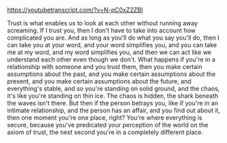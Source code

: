 https://youtubetranscript.com/?v=N-pC0xZ2ZBI

 Trust is what enables us to look at each other without running away screaming. If I trust you, then I don't have to take into account how complicated you are. And as long as you'll do what you say you'll do, then I can take you at your word, and your word simplifies you, and you can take me at my word, and my word simplifies you, and then we can act like we understand each other even though we don't. What happens if you're in a relationship with someone and you trust them, then you make certain assumptions about the past, and you make certain assumptions about the present, and you make certain assumptions about the future, and everything's stable, and so you're standing on solid ground, and the chaos, it's like you're standing on thin ice. The chaos is hidden, the shark beneath the waves isn't there. But then if the person betrays you, like if you're in an intimate relationship, and the person has an affair, and you find out about it, then one moment you're one place, right? You're where everything is secure, because you've predicated your perception of the world on the axiom of trust, the next second you're in a completely different place.